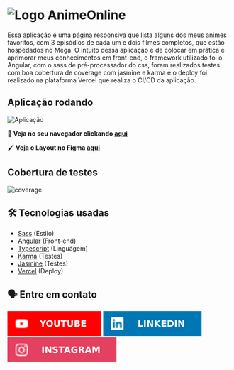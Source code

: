 # ![Logo](https://animes-online-angular.vercel.app/assets/icons/logo.svg) AnimeOnline
Essa aplicação é uma página responsiva que lista alguns dos meus animes favoritos, com 3 episódios de cada um e dois filmes completos, que estão hospedados no Mega. O intuito dessa aplicação é de colocar em prática e aprimorar meus conhecimentos em front-end, o framework utilizado foi o Angular, com o sass de pré-processador do css, foram realizados testes com boa cobertura de coverage com jasmine e karma e o deploy foi realizado na plataforma Vercel que realiza o CI/CD da aplicação.

## Aplicação rodando
![Aplicação](https://github.com/liara987/animes-online-angular/blob/main/aplica%C3%A7%C3%A3o(800px).gif)

🚀 **Veja no seu navegador clickando [aqui](https://animes-online-angular.vercel.app/home)**

🖌️ **Veja o Layout no Figma [aqui](https://www.figma.com/file/GXh3IYv94teEHU8aNHds2s/Animes-Online-(Community)?node-id=0%3A1)**

## Cobertura de testes
![coverage](https://media-exp1.licdn.com/dms/image/C4D22AQE1KNE-vtS6Ww/feedshare-shrink_1280/0/1645846668678?e=2147483647&v=beta&t=el9vvx-D65YLjE1nboTdy9rXMmRB9BQntV0FL1z5YcU)

## 🛠️ Tecnologias usadas
- [Sass](https://sass-lang.com/) (Estilo)
- [Angular](https://angular.io/) (Front-end)
- [Typescript](https://www.typescriptlang.org/) (Linguágem)
- [Karma](https://karma-runner.github.io/6.3/index.html) (Testes)
- [Jasmine](https://jasmine.github.io/index.html) (Testes)
- [Vercel](https://vercel.com/) (Deploy)



## 🗣️ Entre em contato
[![Youtube URL](https://github.com/liara987/liara987/blob/main/icons/social%20media/youtube.svg)](https://www.youtube.com/c/LiaraProgramadora?sub_confirmation=1)
[![LinkedIn URL](https://github.com/liara987/liara987/blob/main/icons/social%20media/linkedin.svg)](https://www.linkedin.com/in/liara-programadora)
[![Instagram URL](https://github.com/liara987/liara987/blob/main/icons/social%20media/instagram.svg)](https://www.instagram.com/liaraprogramadora/)
